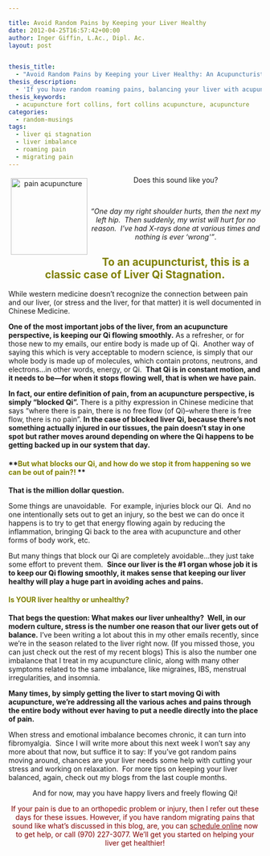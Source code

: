 ```yaml
---

title: Avoid Random Pains by Keeping your Liver Healthy
date: 2012-04-25T16:57:42+00:00
author: Inger Giffin, L.Ac., Dipl. Ac.
layout: post


thesis_title:
  - "Avoid Random Pains by Keeping your Liver Healthy: An Acupuncturist's Tip for Decreasing Pain"
thesis_description:
  - 'If you have random roaming pains, balancing your liver with acupuncture can help get to the source of the niggling pains that "come out of nowhere". '
thesis_keywords:
  - acupuncture fort collins, fort collins acupuncture, acupuncture
categories:
  - random-musings
tags:
  - liver qi stagnation
  - liver imbalance
  - roaming pain
  - migrating pain
---
```

<p style="text-align: center;">
  <img src="https://origin.ih.constantcontact.com/fs085/1102844965003/img/107.jpg" alt="pain acupuncture" width="152" height="152" align="left" border="0" hspace="5" vspace="5" />Does this sound like you?
</p>

&nbsp;

<p style="text-align: center;">
  <em>&#8220;One day my right shoulder hurts, then the next my left hip.  Then suddenly, my wrist will hurt for no reason.  I&#8217;ve had X-rays done at various times and nothing is ever &#8216;wrong'&#8221;</em>.
</p>

<h2 style="text-align: center;">
  <span style="color: #808000;"><strong>To an acupuncturist, this is a classic case of Liver Qi Stagnation.</strong></span>
</h2>

While western medicine doesn&#8217;t recognize the connection between pain and our liver, (or stress and the liver, for that matter) it is well documented in Chinese Medicine.

**One of the most important jobs of the liver, from an acupuncture perspective, is keeping our Qi flowing smoothly.** As a refresher, or for those new to my emails, our entire body is made up of Qi.  Another way of saying this which is very acceptable to modern science, is simply that our whole body is made up of molecules, which contain protons, neutrons, and electrons&#8230;in other words, energy, or Qi.  **That Qi is in constant motion, and it needs to be&#8212;for when it stops flowing well, that is when we have pain.**

**In fact, our entire definition of pain, from an acupuncture perspective, is simply &#8220;blocked Qi&#8221;.** There is a pithy expression in Chinese medicine that says &#8220;where there is pain, there is no free flow (of Qi)&#8211;where there is free flow, there is no pain&#8221;. **In the case of blocked liver Qi, because there&#8217;s not something actually injured in our tissues, the pain doesn&#8217;t stay in one spot but rather moves around depending on where the Qi happens to be getting backed up in our system that day.**

#### **<span style="color: #808000;">But what blocks our Qi, and how do we stop it from happening so we can be out of pain?!</span> ** 

**That is the million dollar question.** 

Some things are unavoidable.  For example, injuries block our Qi.  And no one intentionally sets out to get an injury, so the best we can do once it happens is to try to get that energy flowing again by reducing the inflammation, bringing Qi back to the area with acupuncture and other forms of body work, etc.

But many things that block our Qi are completely avoidable&#8230;they just take some effort to prevent them.  **Since our liver is the #1 organ whose job it is to keep our Qi flowing smoothly, it makes sense that keeping our liver healthy will play a huge part in avoiding aches and pains.**

#### <span style="color: #808000;">Is YOUR liver healthy or unhealthy?</span>

**That begs the question: What makes our liver unhealthy?  Well, in our modern culture, stress is the number one reason that our liver gets out of balance.** I&#8217;ve been writing a lot about this in my other emails recently, since we&#8217;re in the season related to the liver right now. (If you missed those, you can just check out the rest of my recent blogs) This is also the number one imbalance that I treat in my acupuncture clinic, along with many other symptoms related to the same imbalance, like migraines, IBS, menstrual irregularities, and insomnia.

**Many times, by simply getting the liver to start moving Qi with acupuncture, we&#8217;re addressing all the various aches and pains through the entire body without ever having to put a needle directly into the place of pain.**

When stress and emotional imbalance becomes chronic, it can turn into fibromyalgia.  Since I will write more about this next week I won&#8217;t say any more about that now, but suffice it to say: If you&#8217;ve got random pains moving around, chances are your liver needs some help with cutting your stress and working on relaxation.  For more tips on keeping your liver balanced, again, check out my blogs from the last couple months.

<p style="text-align: center;">
  And for now, may you have happy livers and freely flowing Qi!
</p>

<p style="text-align: center;">
  <span style="color: #800000;">If your pain is due to an orthopedic problem or injury, then I refer out these days for these issues. However, if you have random migrating pains that sound like what&#8217;s discussed in this blog, are, you can <a style="color: #800000;" href="http://www.wisdomwaysacupuncture.com/acupuncture-appointment-scheduling/">schedule online</a> now to get help, or call (970) 227-3077. We&#8217;ll get you started on helping your liver get healthier! </span>
</p>